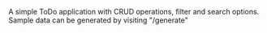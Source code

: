 A simple ToDo application with CRUD operations, filter and search options.
Sample data can be generated by visiting "/generate"